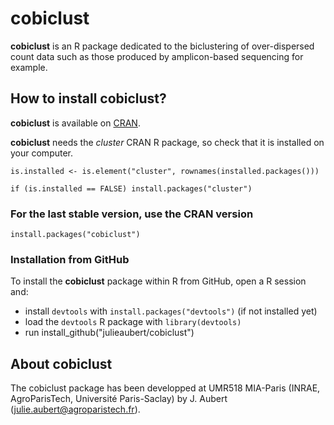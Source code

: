 # cobiclust

**cobiclust** is an R package dedicated to the biclustering of over-dispersed count data such as those produced by amplicon-based sequencing for example. 

## How to install cobiclust?

**cobiclust** is available on [CRAN](https://cran.r-project.org/web/packages/cobiclust/).

**cobiclust** needs the _cluster_ CRAN R package, so check that it is installed on your computer.

`is.installed <- is.element("cluster", rownames(installed.packages()))`

`if (is.installed == FALSE) install.packages("cluster")`


### For the last stable version, use the CRAN version

`install.packages("cobiclust")`

### Installation from GitHub

To install the **cobiclust** package within R from GitHub, open a R session and:

* install `devtools` with `install.packages("devtools")` (if not installed yet)
* load the `devtools` R package with `library(devtools)`
* run install_github("julieaubert/cobiclust")

## About cobiclust

The cobiclust package has been developped at UMR518 MIA-Paris (INRAE, AgroParisTech, Université Paris-Saclay) by J. Aubert (<julie.aubert@agroparistech.fr>). 
